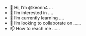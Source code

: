 - 👋 Hi, I’m @keonn4 ...
- 👀 I’m interested in ....
- 🌱 I’m currently learning ....
- 💞️ I’m looking to collaborate on ......
- 📫 How to reach me ......

<!---
keonn4/keonn4 is a ✨ special ✨ repository because its `README.md` (this file) appears on your GitHub profile.
You can click the Preview link to take a look at your changes.
--->
